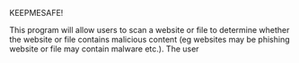 KEEPMESAFE! 

This program will allow users to scan a website or file to determine whether the website or file contains malicious content (eg websites may be phishing website or file may contain malware etc.). The user 

